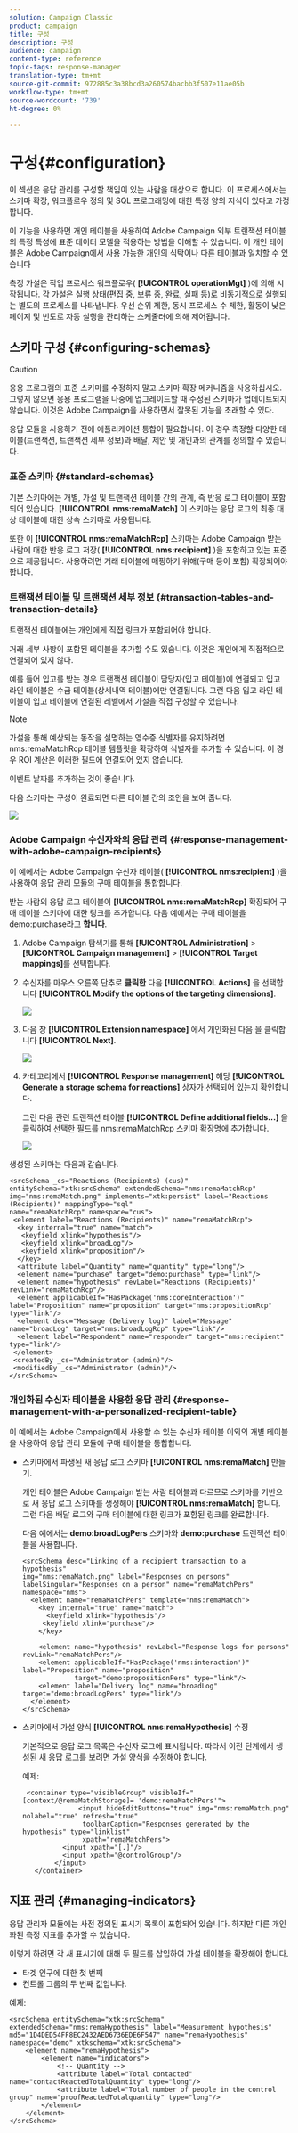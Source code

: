 ```yaml
---
solution: Campaign Classic
product: campaign
title: 구성
description: 구성
audience: campaign
content-type: reference
topic-tags: response-manager
translation-type: tm+mt
source-git-commit: 972885c3a38bcd3a260574bacbb3f507e11ae05b
workflow-type: tm+mt
source-wordcount: '739'
ht-degree: 0%

---
```



# 구성{#configuration}

이 섹션은 응답 관리를 구성할 책임이 있는 사람을 대상으로 합니다. 이 프로세스에서는 스키마 확장, 워크플로우 정의 및 SQL 프로그래밍에 대한 특정 양의 지식이 있다고 가정합니다.

이 기능을 사용하면 개인 테이블을 사용하여 Adobe Campaign 외부 트랜잭션 테이블의 특정 특성에 표준 데이터 모델을 적용하는 방법을 이해할 수 있습니다. 이 개인 테이블은 Adobe Campaign에서 사용 가능한 개인의 식탁이나 다른 테이블과 일치할 수 있습니다

측정 가설은 작업 프로세스 워크플로우( **[!UICONTROL operationMgt]** )에 의해 시작됩니다. 각 가설은 실행 상태(편집 중, 보류 중, 완료, 실패 등)로 비동기적으로 실행되는 별도의 프로세스를 나타냅니다. 우선 순위 제한, 동시 프로세스 수 제한, 활동이 낮은 페이지 및 빈도로 자동 실행을 관리하는 스케줄러에 의해 제어됩니다.

## 스키마 구성 {#configuring-schemas}

>[!CAUTION]
>
>응용 프로그램의 표준 스키마를 수정하지 말고 스키마 확장 메커니즘을 사용하십시오. 그렇지 않으면 응용 프로그램을 나중에 업그레이드할 때 수정된 스키마가 업데이트되지 않습니다. 이것은 Adobe Campaign을 사용하면서 잘못된 기능을 초래할 수 있다.

응답 모듈을 사용하기 전에 애플리케이션 통합이 필요합니다. 이 경우 측정할 다양한 테이블(트랜잭션, 트랜잭션 세부 정보)과 배달, 제안 및 개인과의 관계를 정의할 수 있습니다.

### 표준 스키마 {#standard-schemas}

기본 스키마에는 개별, 가설 및 트랜잭션 테이블 간의 관계, 즉 반응 로그 테이블이 포함되어 있습니다. **[!UICONTROL nms:remaMatch]** 이 스키마는 응답 로그의 최종 대상 테이블에 대한 상속 스키마로 사용됩니다.

또한 이 **[!UICONTROL nms:remaMatchRcp]** 스키마는 Adobe Campaign 받는 사람에 대한 반응 로그 저장( **[!UICONTROL nms:recipient]** )을 포함하고 있는 표준으로 제공됩니다. 사용하려면 거래 테이블에 매핑하기 위해(구매 등이 포함) 확장되어야 합니다.

### 트랜잭션 테이블 및 트랜잭션 세부 정보 {#transaction-tables-and-transaction-details}

트랜잭션 테이블에는 개인에게 직접 링크가 포함되어야 합니다.

거래 세부 사항이 포함된 테이블을 추가할 수도 있습니다. 이것은 개인에게 직접적으로 연결되어 있지 않다.

예를 들어 입고를 받는 경우 트랜잭션 테이블이 담당자(입고 테이블)에 연결되고 입고 라인 테이블은 수금 테이블(상세내역 테이블)에만 연결됩니다. 그런 다음 입고 라인 테이블이 입고 테이블에 연결된 레벨에서 가설을 직접 구성할 수 있습니다.

>[!NOTE]
>
>가설을 통해 예상되는 동작을 설명하는 영수증 식별자를 유지하려면 nms:remaMatchRcp 테이블 템플릿을 확장하여 식별자를 추가할 수 있습니다. 이 경우 ROI 계산은 이러한 필드에 연결되어 있지 않습니다.

이벤트 날짜를 추가하는 것이 좋습니다.

다음 스키마는 구성이 완료되면 다른 테이블 간의 조인을 보여 줍니다.

![](assets/response_data_model.png)

### Adobe Campaign 수신자와의 응답 관리 {#response-management-with-adobe-campaign-recipients}

이 예에서는 Adobe Campaign 수신자 테이블( **[!UICONTROL nms:recipient]** )을 사용하여 응답 관리 모듈의 구매 테이블을 통합합니다.

받는 사람의 응답 로그 테이블이 **[!UICONTROL nms:remaMatchRcp]** 확장되어 구매 테이블 스키마에 대한 링크를 추가합니다. 다음 예에서는 구매 테이블을 demo:purchase라고 **합니다**.

1. Adobe Campaign 탐색기를 통해 **[!UICONTROL Administration]** > **[!UICONTROL Campaign management]** > **[!UICONTROL Target mappings]**&#x200B;를 선택합니다.
1. 수신자를 마우스 오른쪽 단추로 **클릭한** 다음 **[!UICONTROL Actions]** 을 선택합니다 **[!UICONTROL Modify the options of the targeting dimensions]**.

   ![](assets/delivery_mapping1.png)

1. 다음 창 **[!UICONTROL Extension namespace]** 에서 개인화된 다음 을 클릭합니다 **[!UICONTROL Next]**.

   ![](assets/delivery_mapping2.png)

1. 카테고리에서 **[!UICONTROL Response management]** 해당 **[!UICONTROL Generate a storage schema for reactions]** 상자가 선택되어 있는지 확인합니다.

   그런 다음 관련 트랜잭션 테이블 **[!UICONTROL Define additional fields...]** 을 클릭하여 선택한 필드를 nms:remaMatchRcp 스키마 확장명에 추가합니다.

   ![](assets/delivery_mapping3.png)

생성된 스키마는 다음과 같습니다.

```
<srcSchema _cs="Reactions (Recipients) (cus)" entitySchema="xtk:srcSchema" extendedSchema="nms:remaMatchRcp" 
img="nms:remaMatch.png" implements="xtk:persist" label="Reactions (Recipients)" mappingType="sql"
name="remaMatchRcp" namespace="cus">  
 <element label="Reactions (Recipients)" name="remaMatchRcp">    
  <key internal="true" name="match">      
   <keyfield xlink="hypothesis"/>      
   <keyfield xlink="broadLog"/>      
   <keyfield xlink="proposition"/>    
  </key>    
  <attribute label="Quantity" name="quantity" type="long"/>    
  <element name="purchase" target="demo:purchase" type="link"/>    
  <element name="hypothesis" revLabel="Reactions (Recipients)" revLink="remaMatchRcp"/>    
  <element applicableIf="HasPackage('nms:coreInteraction')" label="Proposition" name="proposition" target="nms:propositionRcp" type="link"/>   
  <element desc="Message (Delivery log)" label="Message" name="broadLog" target="nms:broadLogRcp" type="link"/>    
  <element label="Respondent" name="responder" target="nms:recipient" type="link"/>  
 </element>  
 <createdBy _cs="Administrator (admin)"/>  
 <modifiedBy _cs="Administrator (admin)"/>
</srcSchema>
```

### 개인화된 수신자 테이블을 사용한 응답 관리 {#response-management-with-a-personalized-recipient-table}

이 예에서는 Adobe Campaign에서 사용할 수 있는 수신자 테이블 이외의 개별 테이블을 사용하여 응답 관리 모듈에 구매 테이블을 통합합니다.

* 스키마에서 파생된 새 응답 로그 스키마 **[!UICONTROL nms:remaMatch]** 만들기.

   개인 테이블은 Adobe Campaign 받는 사람 테이블과 다르므로 스키마를 기반으로 새 응답 로그 스키마를 생성해야 **[!UICONTROL nms:remaMatch]** 합니다. 그런 다음 배달 로그와 구매 테이블에 대한 링크가 포함된 링크를 완료합니다.

   다음 예에서는 **demo:broadLogPers** 스키마와 **demo:purchase** 트랜잭션 테이블을 사용합니다.

   ```
   <srcSchema desc="Linking of a recipient transaction to a hypothesis"    
   img="nms:remaMatch.png" label="Responses on persons" labelSingular="Responses on a person" name="remaMatchPers" namespace="nms">
     <element name="remaMatchPers" template="nms:remaMatch">
       <key internal="true" name="match">
         <keyfield xlink="hypothesis"/>
        <keyfield xlink="purchase"/>
       </key>
   
       <element name="hypothesis" revLabel="Response logs for persons" revLink="remaMatchPers"/>
       <element applicableIf="HasPackage('nms:interaction')" label="Proposition" name="proposition"
                target="demo:propositionPers" type="link"/>
       <element label="Delivery log" name="broadLog" target="demo:broadLogPers" type="link"/>
     </element>
   </srcSchema>
   ```

* 스키마에서 가설 양식 **[!UICONTROL nms:remaHypothesis]** 수정

   기본적으로 응답 로그 목록은 수신자 로그에 표시됩니다. 따라서 이전 단계에서 생성된 새 응답 로그를 보려면 가설 양식을 수정해야 합니다.

   예제:

   ```
    <container type="visibleGroup" visibleIf="[context/@remaMatchStorage]= 'demo:remaMatchPers'">
                 <input hideEditButtons="true" img="nms:remaMatch.png" nolabel="true" refresh="true"
                  toolbarCaption="Responses generated by the hypothesis" type="linklist"
                  xpath="remaMatchPers">
             <input xpath="[.]"/>
             <input xpath="@controlGroup"/>
           </input>
      </container> 
   ```

## 지표 관리 {#managing-indicators}

응답 관리자 모듈에는 사전 정의된 표시기 목록이 포함되어 있습니다. 하지만 다른 개인화된 측정 지표를 추가할 수 있습니다.

이렇게 하려면 각 새 표시기에 대해 두 필드를 삽입하여 가설 테이블을 확장해야 합니다.

* 타겟 인구에 대한 첫 번째
* 컨트롤 그룹의 두 번째 값입니다.

예제:

```
<srcSchema entitySchema="xtk:srcSchema" extendedSchema="nms:remaHypothesis" label="Measurement hypothesis" 
md5="1D4DED54FF8EC2432AED6736EDE6F547" name="remaHypothesis" namespace="demo" xtkschema="xtk:srcSchema">  
    <element name="remaHypothesis">    
        <element name="indicators">      
            <!-- Quantity -->      
            <attribute label="Total contacted" name="contactReactedTotalQuantity" type="long"/>
            <attribute label="Total number of people in the control group" name="proofReactedTotalquantity" type="long"/> 
        </element> 
    </element>
</srcSchema>
```

